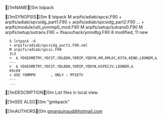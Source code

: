 [1mNAME[0m
    lstpack

[1mSYNOPSIS[0m
      $ lstpack 
      M arpifs/adiab/spcsi.F90
      + arpifs/adiab/spcsidg_part1.F90
      + arpifs/adiab/spcsidg_part2.F90
      ...
      + arpifs/module/util_yommp0_mod.F90
      M arpifs/setup/sutrans0.F90
      M arpifs/setup/sutrans.F90
      + ifsaux/hack/yomdbg.F90
      8 modified, 11 new

      $ lstpack -d
      + arpifs/adiab/spcsidg_part1.F90.xml
      M arpifs/adiab/spcsi.F90
      3c3
      <  & YDGEOMETRY,YDCST,YDLDDH,YDRIP,YDDYN,KM,KMLOC,KSTA,KEND,LDONEM,&
      ---
      >  & YDGEOMETRY,YDCST,YDLDDH,YDRIP,YDDYN,KSPEC2V,LDONEM,&
      69c69
      < USE YOMMP0       , ONLY : MYSETV
      ---
      ...

[1mDESCRIPTION[0m
    List files in local view.

[1mSEE ALSO[0m
    "gmkpack"

[1mAUTHORS[0m
    pmarguinaud@hotmail.com

